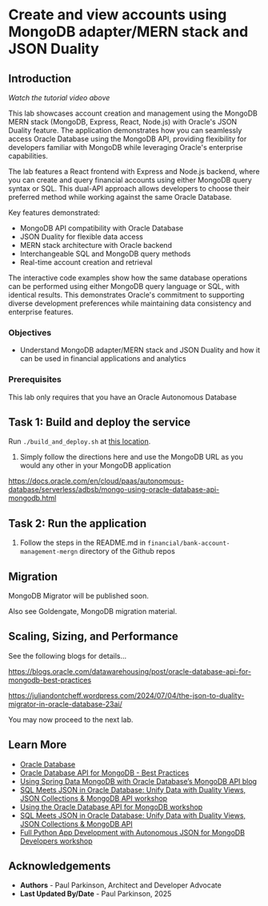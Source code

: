 # Create and view accounts using MongoDB adapter/MERN stack and JSON Duality

## Introduction

[](youtube:qHVYXagpAC0?start=371)

*Watch the tutorial video above*

This lab showcases account creation and management using the MongoDB MERN stack (MongoDB, Express, React, Node.js) with Oracle's JSON Duality feature. The application demonstrates how you can seamlessly access Oracle Database using the MongoDB API, providing flexibility for developers familiar with MongoDB while leveraging Oracle's enterprise capabilities.

The lab features a React frontend with Express and Node.js backend, where you can create and query financial accounts using either MongoDB query syntax or SQL. This dual-API approach allows developers to choose their preferred method while working against the same Oracle Database.

Key features demonstrated:
- MongoDB API compatibility with Oracle Database
- JSON Duality for flexible data access
- MERN stack architecture with Oracle backend
- Interchangeable SQL and MongoDB query methods
- Real-time account creation and retrieval

The interactive code examples show how the same database operations can be performed using either MongoDB query language or SQL, with identical results. This demonstrates Oracle's commitment to supporting diverse development preferences while maintaining data consistency and enterprise features.

### Objectives

-  Understand MongoDB adapter/MERN stack and JSON Duality and how it can be used in financial applications and analytics


### Prerequisites

This lab only requires that you have an Oracle Autonomous Database

## Task 1: Build and deploy the service

Run `./build_and_deploy.sh` at [this location](https://github.com/paulparkinson/oracle-ai-for-sustainable-dev/tree/main/financial/graph-circular-payments).

1. Simply follow the directions here and use the MongoDB URL as you would any other in your MongoDB application

https://docs.oracle.com/en/cloud/paas/autonomous-database/serverless/adbsb/mongo-using-oracle-database-api-mongodb.html

## Task 2: Run the application

1. Follow the steps in the README.md in `financial/bank-account-management-mergn` directory of the Github repos


## Migration

MongoDB Migrator will be published soon.

Also see Goldengate, MongoDB migration material.


## Scaling, Sizing, and Performance

See the following blogs for details...

https://blogs.oracle.com/datawarehousing/post/oracle-database-api-for-mongodb-best-practices

https://juliandontcheff.wordpress.com/2024/07/04/the-json-to-duality-migrator-in-oracle-database-23ai/


You may now proceed to the next lab.

## Learn More

* [Oracle Database](https://bit.ly/mswsdatabase)
* [Oracle Database API for MongoDB - Best Practices](https://blogs.oracle.com/datawarehousing/post/oracle-database-api-for-mongodb-best-practices)
* [Using Spring Data MongoDB with Oracle Database’s MongoDB API blog](https://blogs.oracle.com/developers/post/using-spring-data-mongodb-with-oracle-databases-mongodb-api)
* [SQL Meets JSON in Oracle Database: Unify Data with Duality Views, JSON Collections & MongoDB API workshop](https://livelabs.oracle.com/pls/apex/dbpm/r/livelabs/view-workshop?wid=4168)
* [Using the Oracle Database API for MongoDB workshop](https://apexapps.oracle.com/pls/apex/r/dbpm/livelabs/run-workshop?p210_wid=3152)
* [SQL Meets JSON in Oracle Database: Unify Data with Duality Views, JSON Collections & MongoDB API](https://apexapps.oracle.com/pls/apex/r/dbpm/livelabs/run-workshop?p210_wid=3635)
* [Full Python App Development with Autonomous JSON for MongoDB Developers workshop](https://apexapps.oracle.com/pls/apex/r/dbpm/livelabs/run-workshop?p210_wid=3272)

## Acknowledgements
* **Authors** - Paul Parkinson, Architect and Developer Advocate
* **Last Updated By/Date** - Paul Parkinson, 2025

